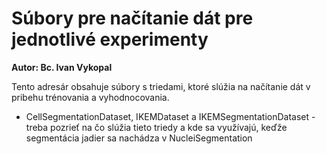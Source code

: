 # Súbory pre načítanie dát pre jednotlivé experimenty

**Autor: Bc. Ivan Vykopal**

Tento adresár obsahuje súbory s triedami, ktoré slúžia na načítanie dát v pribehu trénovania a vyhodnocovania.

- CellSegmentationDataset, IKEMDataset a IKEMSegmentationDataset - treba pozrieť na čo slúžia tieto triedy a kde sa využívajú, keďže segmentácia jadier sa nachádza v NucleiSegmentation
